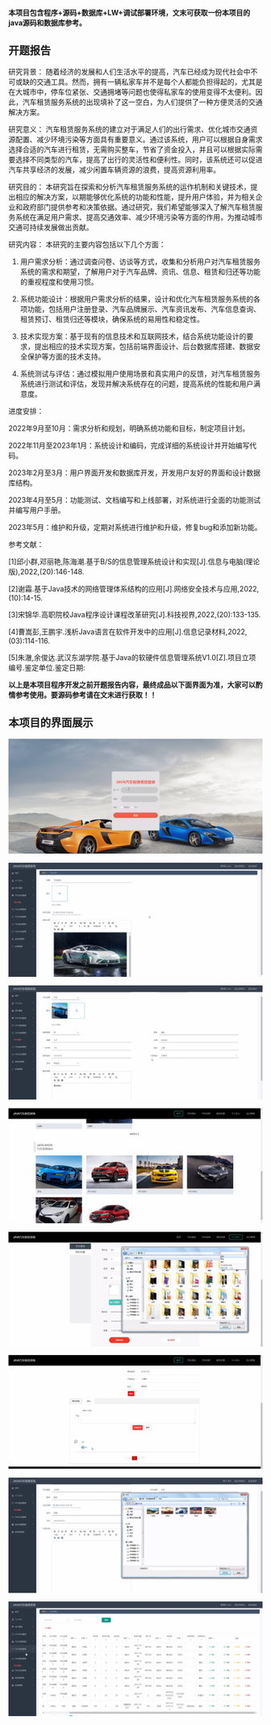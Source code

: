 ****本项目包含程序+源码+数据库+LW+调试部署环境，文末可获取一份本项目的java源码和数据库参考。****

## ******开题报告******

研究背景：
随着经济的发展和人们生活水平的提高，汽车已经成为现代社会中不可或缺的交通工具。然而，拥有一辆私家车并不是每个人都能负担得起的，尤其是在大城市中，停车位紧张、交通拥堵等问题也使得私家车的使用变得不太便利。因此，汽车租赁服务系统的出现填补了这一空白，为人们提供了一种方便灵活的交通解决方案。

研究意义：
汽车租赁服务系统的建立对于满足人们的出行需求、优化城市交通资源配置、减少环境污染等方面具有重要意义。通过该系统，用户可以根据自身需求选择合适的汽车进行租赁，无需购买整车，节省了资金投入，并且可以根据实际需要选择不同类型的汽车，提高了出行的灵活性和便利性。同时，该系统还可以促进汽车共享经济的发展，减少闲置车辆资源的浪费，提高资源利用率。

研究目的：
本研究旨在探索和分析汽车租赁服务系统的运作机制和关键技术，提出相应的解决方案，以期能够优化系统的功能和性能，提升用户体验，并为相关企业和政府部门提供参考和决策依据。通过研究，我们希望能够深入了解汽车租赁服务系统在满足用户需求、提高交通效率、减少环境污染等方面的作用，为推动城市交通可持续发展做出贡献。

研究内容： 本研究的主要内容包括以下几个方面：

  1. 用户需求分析：通过调查问卷、访谈等方式，收集和分析用户对汽车租赁服务系统的需求和期望，了解用户对于汽车品牌、资讯、信息、租赁和归还等功能的重视程度和使用习惯。

  2. 系统功能设计：根据用户需求分析的结果，设计和优化汽车租赁服务系统的各项功能，包括用户注册登录、汽车品牌展示、汽车资讯发布、汽车信息查询、租赁预订、租赁归还等模块，确保系统的易用性和稳定性。

  3. 技术实现方案：基于现有的信息技术和互联网技术，结合系统功能设计的要求，提出相应的技术实现方案，包括前端界面设计、后台数据库搭建、数据安全保护等方面的技术支持。

  4. 系统测试与评估：通过模拟用户使用场景和真实用户的反馈，对汽车租赁服务系统进行测试和评估，发现并解决系统存在的问题，提高系统的性能和用户满意度。

进度安排：

2022年9月至10月：需求分析和规划，明确系统功能和目标，制定项目计划。

2022年11月至2023年1月：系统设计和编码，完成详细的系统设计并开始编写代码。

2023年2月至3月：用户界面开发和数据库开发，开发用户友好的界面和设计数据库结构。

2023年4月至5月：功能测试、文档编写和上线部署，对系统进行全面的功能测试并编写用户手册。

2023年5月：维护和升级，定期对系统进行维护和升级，修复bug和添加新功能。

参考文献：

[1]邱小群,邓丽艳,陈海潮.基于B/S的信息管理系统设计和实现[J].信息与电脑(理论版),2022,(20):146-148.

[2]谢霜.基于Java技术的网络管理体系结构的应用[J].网络安全技术与应用,2022,(10):14-15.

[3]宋锦华.高职院校Java程序设计课程改革研究[J].科技视界,2022,(20):133-135.

[4]曹嵩彭,王鹏宇.浅析Java语言在软件开发中的应用[J].信息记录材料,2022,(03):114-116.

[5]朱澈,余俊达.武汉东湖学院.基于Java的软硬件信息管理系统V1.0[Z].项目立项编号.鉴定单位.鉴定日期:

****以上是本项目程序开发之前开题报告内容，最终成品以下面界面为准，大家可以酌情参考使用。要源码参考请在文末进行获取！！****

## ******本项目的界面展示******

![](./res/bd52c682feaf4a3f9bdd14f07d00cdb8.png)

![](./res/cf289d4907b64fe69f006814af2b2a5c.png)

![](./res/9cbc0da863cb4a61a723afbf9ad4ed64.png)

![](./res/2cbb032128aa4c8c8fd9b21aed8fb7b3.png)

![](./res/1e3f7aa5cafb42e184ee1a75982522a3.png)

![](./res/726050b37a24477fb97496ad05dd05d7.png)

![](./res/ea11584a74da4aa0ba0cab1e7ba295fa.png)

![](./res/e028bf4703fd4d2fbad8a2701d8e3839.png)

